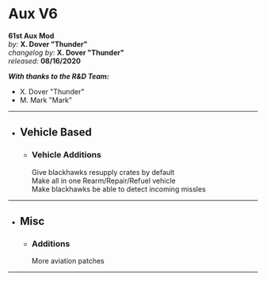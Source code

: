 # Aux V6

**61st Aux Mod**  
*by:* **X. Dover "Thunder"**  
*changelog by:* **X. Dover "Thunder"**  
*released:* **08/16/2020**  

***With thanks to the R&D Team:***

+ X. Dover "Thunder"
+ M. Mark "Mark"

---

<!-- !!! info ""
    Some Text -->

<!-- --- -->

<!-- + ## Mod Based

    + ### Mod Additions

    + ### Mod Changes

    + ### Mod Fixes -->

+ ## Vehicle Based

    + ### Vehicle Additions

        Give blackhawks resupply crates by default  
        Make all in one Rearm/Repair/Refuel vehicle  
        Make blackhawks be able to detect incoming missles  

    <!-- + ### Vehicle Changes -->

    <!-- + ### Vehicle Fixes -->

---

+ ## Misc

    + ### Additions

        More aviation patches

    <!-- + ### Changes -->

    <!-- + ### Fixes -->

---
